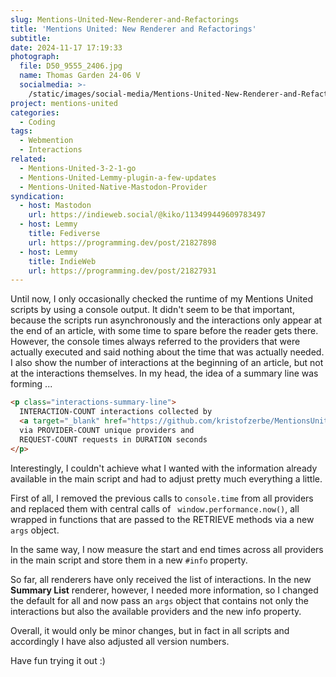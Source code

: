 ```yaml
---
slug: Mentions-United-New-Renderer-and-Refactorings
title: 'Mentions United: New Renderer and Refactorings'
subtitle:
date: 2024-11-17 17:19:33
photograph:
  file: D50_9555_2406.jpg
  name: Thomas Garden 24-06 V
  socialmedia: >-
    /static/images/social-media/Mentions-United-New-Renderer-and-Refactorings.jpg
project: mentions-united
categories:
  - Coding
tags:
  - Webmention
  - Interactions
related:
  - Mentions-United-3-2-1-go
  - Mentions-United-Lemmy-plugin-a-few-updates
  - Mentions-United-Native-Mastodon-Provider
syndication:
  - host: Mastodon
    url: https://indieweb.social/@kiko/113499449609783497
  - host: Lemmy
    title: Fediverse
    url: https://programming.dev/post/21827898
  - host: Lemmy
    title: IndieWeb
    url: https://programming.dev/post/21827931
---
```


Until now, I only occasionally checked the runtime of my Mentions United scripts by using a console output. It didn't seem to be that important, because the scripts run asynchronously and the interactions only appear at the end of an article, with some time to spare before the reader gets there. However, the console times always referred to the providers that were actually executed and said nothing about the time that was actually needed. I also show the number of interactions at the beginning of an article, but not at the interactions themselves. In my head, the idea of a summary line was forming ...

```html
<p class="interactions-summary-line">
  INTERACTION-COUNT interactions collected by 
  <a target="_blank" href="https://github.com/kristofzerbe/MentionsUnited">Mentions United</a> 
  via PROVIDER-COUNT unique providers and 
  REQUEST-COUNT requests in DURATION seconds
</p>
```

<!-- more -->

Interestingly, I couldn't achieve what I wanted with the information already available in the main script and had to adjust pretty much everything a little.

First of all, I removed the previous calls to ``console.time`` from all providers and replaced them with central calls of `` window.performance.now()``, all wrapped in functions that are passed to the RETRIEVE methods via a new ``args`` object.

In the same way, I now measure the start and end times across all providers in the main script and store them in a new ``#info`` property.

So far, all renderers have only received the list of interactions. In the new **Summary List** renderer, however, I needed more information, so I changed the default for all and now pass an ``args`` object that contains not only the interactions but also the available providers and the new info property.

Overall, it would only be minor changes, but in fact in all scripts and accordingly I have also adjusted all version numbers.

Have fun trying it out :)